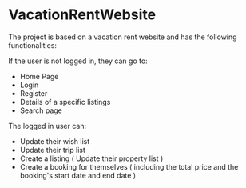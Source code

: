 # VacationRentWebsite
The project is based on a vacation rent website and has the following functionalities:

If the user is not logged in, they can go to:
- Home Page
- Login
- Register
- Details of a specific listings
- Search page

The logged in user can:
- Update their wish list
- Update their trip list
- Create a listing ( Update their property list )
- Create a booking for themselves ( including the total price and the booking's start date and end date )

